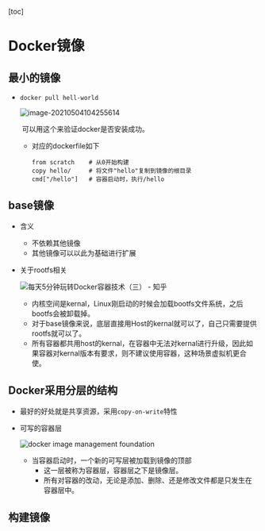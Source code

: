 [toc]

# Docker镜像

## 最小的镜像

- `docker pull hell-world`

  ![image-20210504104255614](https://raw.githubusercontent.com/KingdeGuo/myPictureBed/main/img_upload202105/04/104256-529683.png)

  ​	可以用这个来验证docker是否安装成功。

  - 对应的dockerfile如下

    ```docker
    from scratch    # 从0开始构建
    copy hello/     # 将文件"hello"复制到镜像的根目录
    cmd["/hello"]   # 容器启动时，执行/hello
    ```


## base镜像

- 含义

  - 不依赖其他镜像
  - 其他镜像可以以此为基础进行扩展

- 关于rootfs相关

  ![每天5分钟玩转Docker容器技术（三） - 知乎](https://pic2.zhimg.com/80/v2-e7bf9fbb488309f38864cac909a022a5_1440w.jpg)
  - 内核空间是kernal，Linux刚启动的时候会加载bootfs文件系统，之后bootfs会被卸载掉。
  - 对于base镜像来说，底层直接用Host的kernal就可以了，自己只需要提供rootfs就可以了。
  - 所有容器都共用host的kernal，在容器中无法对kernal进行升级，因此如果容器对kernal版本有要求，则不建议使用容器，这种场景虚拟机更合使。



## Docker采用分层的结构

- 最好的好处就是共享资源，采用`copy-on-write`特性

- 可写的容器层

  ![docker image management foundation](https://www.fatalerrors.org/images/blog/692bc9846ec5c0514b4e73c26bd7f319.jpg)

  - 当容器启动时，一个新的可写层被加载到镜像的顶部
    - 这一层被称为容器层，容器层之下是镜像层。
    - 所有对容器的改动，无论是添加、删除、还是修改文件都是只发生在容器层中。

## 构建镜像

